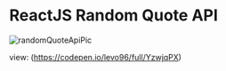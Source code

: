 # ReactJS Random Quote API



![randomQuoteApiPic](https://user-images.githubusercontent.com/52494718/109428979-cee71380-79f9-11eb-9d44-f2ab29e1b921.png)

view: (https://codepen.io/levo96/full/YzwjqPX)
